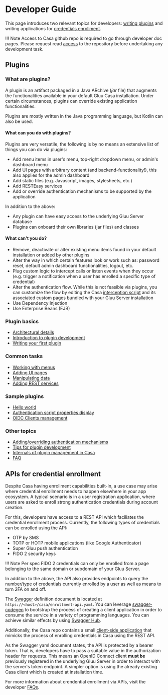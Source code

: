# Developer Guide

This page introduces two relevant topics for developers: [writing plugins](#plugins) and writing applications for [credentials enrollment](#credentials-enrollment-in-your-applications).

!!! Note
    Access to Casa github repo is required to go through developer doc pages. Please request read [access](https://gluu.org/contact) to the repository before undertaking any development task.

## Plugins

### What are plugins?

A plugin is an artifact packaged in a Java ARchive (<i>jar</i> file) that augments the functionalities available in your default Gluu Casa installation. Under certain circumstances, plugins can override existing application functionalities.

Plugins are mostly written in the Java programming language, but Kotlin can also be used.

#### What can you do with plugins?

Plugins are very versatile, the following is by no means an extensive list of things you can do via plugins:

- Add menu items in user's menu, top-right dropdown menu, or admin's dashboard menu
- Add UI pages with arbitrary content (and backend-functionality!), this also applies for the admin dashboard
- Add static files (e.g. Javascript, images, stylesheets, etc.)
- Add RESTEasy services
- Add or override authentication mechanisms to be supported by the application

In addition to the above:

- Any plugin can have easy access to the underlying Gluu Server database
- Plugins can onboard their own libraries (jar files) and classes

#### What can't you do?

- Remove, deactivate or alter existing menu items found in your default installation or added by other plugins
- Alter the way in which certain features look or work such as: password reset, default admin dashboard functionalities, logout, etc.
- Plug custom logic to intercept calls or listen events when they occur (e.g. trigger a notification when a user has enrolled a specific type of credential)
- Alter the authentication flow. While this is not feasible via plugins, you can customize the flow by editing the Casa [interception script](https://gluu.org/docs/ce/admin-guide/custom-script) and its associated custom pages bundled with your Gluu Server installation
- Use Dependency Injection
- Use Enterprise Beans (EJB)

### Plugin basics

- [Architectural details](./architecture.md)
- [Introduction to plugin development](./intro-plugin.md)
- [Writing your first plugin](./writing-first.md)

### Common tasks

- [Working with menus](./menus.md)
- [Adding UI pages](./ui-pages.md)
- [Manipulating data](./ldap-data.md)
- [Adding REST services](./rest-services.md)

### Sample plugins

- [Hello world](https://github.com/GluuFederation/casa/tree/version_4.1.0/plugins/samples/helloworld)
- [Authentication script properties display](https://github.com/GluuFederation/casa/tree/version_4.1.0/plugins/samples/authentication-script-properties)
- [OIDC Clients management](https://github.com/GluuFederation/casa/tree/version_4.1.0/plugins/samples/clients-management)

### Other topics

- [Adding/overriding authentication mechanisms](./authn-methods/index.md)
- [Tips for plugin development](./tips-development.md)
- [Internals of plugin management in Casa](./plugin-management-internals.md)
- [FAQ](./faq.md)

## APIs for credential enrollment

Despite Casa having enrollment capabilities built-in, a use case may arise where credential enrollment needs to happen elsewhere in your app ecosystem. A typical scenario is in a user registration application, where users are asked to enroll strong authentication credentials during account creation.

For this, developers have access to a REST API which faciliates the credential enrollment process. Currently, the following types of credentials can be enrolled using the API:

- OTP by SMS
- TOTP or HOTP mobile applications (like Google Authenticator) 
- Super Gluu push authentication
- FIDO 2 security keys

!!! Note
    Per spec FIDO 2 credentials can only be enrolled from a page belonging to the same domain or subdomain of your Gluu Server. 

In addition to the above, the API also provides endpoints to query the number/type of credentials currently enrolled by a user as well as means to turn 2FA on and off. 
    
The [Swagger](https://swagger.io/docs/specification/2-0/) definition document is located at `https://<host>/casa/enrollment-api.yaml`. You can leverage [swagger-codegen](https://github.com/swagger-api/swagger-codegen) to bootstrap the process of creating a client application in order to consume the service in a variety of programming languages. You can achieve similar effects by using [Swagger Hub](https://app.swaggerhub.com).

Additionally, the Casa repo contains a small [client-side application](https://github.com/GluuFederation/casa/tree/version_4.1.0/extras/enrollment-client) that mimicks the process of enrolling credentials in Casa using the REST API.

As the Swagger yaml document states, the API is protected by a bearer token. That is, developers have to pass a suitable value in the authorization header for requests. This means an OpenID Connect client **must be** previously registered in the underlying Gluu Server in order to interact with the server's token endpoint. A simpler option is using the already existing Casa client which is created at installation time.

For more information about crendential enrollment via APIs, visit the developer [FAQs](./faq.md#enrollment-apis).

